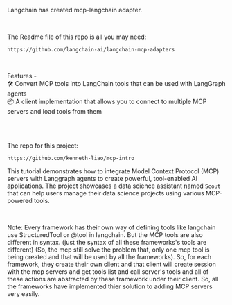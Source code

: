 Langchain has created mcp-langchain adapter. 

<br/>

The Readme file of this repo is all you may need:
```
https://github.com/langchain-ai/langchain-mcp-adapters
```

<br/>

Features - \
🛠️ Convert MCP tools into LangChain tools that can be used with LangGraph agents \
📦 A client implementation that allows you to connect to multiple MCP servers and load tools from them


<br/>
<br/>


The repo for this project:
```
https://github.com/kenneth-liao/mcp-intro
```
This tutorial demonstrates how to integrate Model Context Protocol (MCP) servers with Langgraph agents to create powerful, tool-enabled AI applications. The project showcases a data science assistant named `Scout` that can help users manage their data science projects using various MCP-powered tools.



<br/>

Note: Every framework has their own way of defining tools like langchain use StructuredTool or @tool in langchain. But the MCP tools are also different in syntax. (just the syntax of all these frameworks's tools are different) (So, the mcp still solve the problem that, only one mcp tool is being created and that will be used by all the frameworks). So, for each framework, they create their own client and that client will create session with the mcp servers and get tools list and call server's tools and all of these actions are abstracted by these framework under their client. So, all the frameworks have implemented thier solution to adding MCP servers very easily. 




